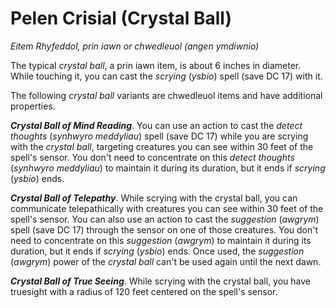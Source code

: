 # Pelen Crisial (Crystal Ball)

*Eitem Rhyfeddol, prin iawn or chwedleuol (angen ymdiwnio)*

The typical *crystal ball*, a prin iawn item, is about 6 inches in diameter. While touching it, you can cast the *scrying* (*ysbio*) spell (save DC 17) with it.

The following *crystal ball* variants are chwedleuol items and have additional properties.

***Crystal Ball of Mind Reading***. You can use an action to cast the *detect thoughts* (*synhwyro meddyliau*) spell (save DC 17) while you are scrying with the *crystal ball*, targeting creatures you can see within 30 feet of the spell's sensor. You don't need to concentrate on this *detect thoughts* (*synhwyro meddyliau*) to maintain it during its duration, but it ends if *scrying* (*ysbio*) ends.

***Crystal Ball of Telepathy***. While scrying with the crystal ball, you can communicate telepathically with creatures you can see within 30 feet of the spell's sensor. You can also use an action to cast the *suggestion* (*awgrym*) spell (save DC 17) through the sensor on one of those creatures. You don't need to concentrate on this *suggestion* (*awgrym*) to maintain it during its duration, but it ends if *scrying* (*ysbio*) ends. Once used, the *suggestion* (*awgrym*) power of the *crystal ball* can't be used again until the next dawn.

***Crystal Ball of True Seeing***. While scrying with the crystal ball, you have truesight with a radius of 120 feet centered on the spell's sensor.